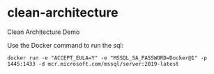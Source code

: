 # clean-architecture
Clean Architecture Demo

Use the Docker command to run the sql:

```
docker run -e "ACCEPT_EULA=Y" -e "MSSQL_SA_PASSWORD=Docker@1" -p 1445:1433 -d mcr.microsoft.com/mssql/server:2019-latest

```
